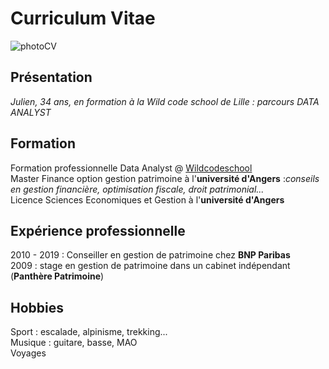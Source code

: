 # **Curriculum Vitae**
                              
 ![photoCV](https://github.com/settings/profile)                                                           

## **Présentation**
_Julien, 34 ans, en formation à la Wild code school de Lille : parcours DATA ANALYST_

## **Formation**

Formation professionnelle Data Analyst @ [Wildcodeschool](https://www.wildcodeschool.com/fr-FR)   
Master Finance option gestion patrimoine à l'**université d'Angers** :_conseils en gestion financière, optimisation fiscale, droit patrimonial..._  
Licence Sciences Economiques et Gestion à l'**université d'Angers**  

## **Expérience professionnelle**  

2010 - 2019 : Conseiller en gestion de patrimoine chez **BNP Paribas**    
2009 : stage en gestion de patrimoine dans un cabinet indépendant (**Panthère Patrimoine**)  

## **Hobbies**  

Sport : escalade, alpinisme, trekking...  
Musique : guitare, basse, MAO   
Voyages   

